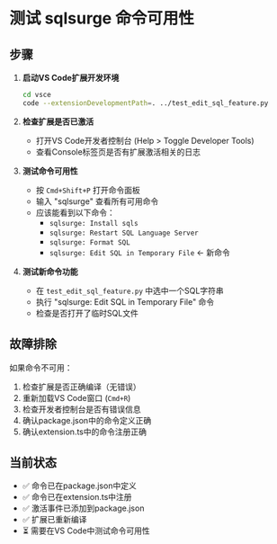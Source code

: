 # 测试 sqlsurge 命令可用性

## 步骤

1. **启动VS Code扩展开发环境**
   ```bash
   cd vsce
   code --extensionDevelopmentPath=. ../test_edit_sql_feature.py
   ```

2. **检查扩展是否已激活**
   - 打开VS Code开发者控制台 (Help > Toggle Developer Tools)
   - 查看Console标签页是否有扩展激活相关的日志

3. **测试命令可用性**
   - 按 `Cmd+Shift+P` 打开命令面板
   - 输入 "sqlsurge" 查看所有可用命令
   - 应该能看到以下命令：
     - `sqlsurge: Install sqls`
     - `sqlsurge: Restart SQL Language Server`
     - `sqlsurge: Format SQL`
     - `sqlsurge: Edit SQL in Temporary File` ← 新命令

4. **测试新命令功能**
   - 在 `test_edit_sql_feature.py` 中选中一个SQL字符串
   - 执行 "sqlsurge: Edit SQL in Temporary File" 命令
   - 检查是否打开了临时SQL文件

## 故障排除

如果命令不可用：
1. 检查扩展是否正确编译（无错误）
2. 重新加载VS Code窗口 (`Cmd+R`)
3. 检查开发者控制台是否有错误信息
4. 确认package.json中的命令定义正确
5. 确认extension.ts中的命令注册正确

## 当前状态
- ✅ 命令已在package.json中定义
- ✅ 命令已在extension.ts中注册
- ✅ 激活事件已添加到package.json
- ✅ 扩展已重新编译
- ⏳ 需要在VS Code中测试命令可用性